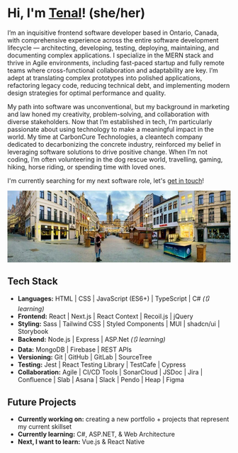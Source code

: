 # Hi, I'm [Tenal](https://tenalbourchier.com/)! (she/her)

I’m an inquisitive frontend software developer based in Ontario, Canada, with comprehensive experience across the entire software development lifecycle — architecting, developing, testing, deploying, maintaining, and documenting complex applications. I specialize in the MERN stack and thrive in Agile environments, including fast-paced startup and fully remote teams where cross-functional collaboration and adaptability are key. I’m adept at translating complex prototypes into polished applications, refactoring legacy code, reducing technical debt, and implementing modern design strategies for optimal performance and quality.

My path into software was unconventional, but my background in marketing and law honed my creativity, problem-solving, and collaboration with diverse stakeholders. Now that I’m established in tech, I’m particularly passionate about using technology to make a meaningful impact in the world. My time at CarbonCure Technologies, a cleantech company dedicated to decarbonizing the concrete industry, reinforced my belief in leveraging software solutions to drive positive change. When I’m not coding, I’m often volunteering in the dog rescue world, travelling, gaming, hiking, horse riding, or spending time with loved ones.

I'm currently searching for my next software role, let's <a href="mailto:tenalbourchier.com">get in touch</a>! 

<p align="center">   
   <img align="center" src="./tenal-in-antwerp.jpg" alt="Tenal standing in an empty street in Antwerp, Belgium">
</p>


## Tech Stack

- **Languages:** HTML | CSS | JavaScript (ES6+) | TypeScript | C# _(🔃 learning)_
- **Frontend:** React | Next.js | React Context | Recoil.js | jQuery 
- **Styling:** Sass | Tailwind CSS | Styled Components | MUI | shadcn/ui | Storybook
- **Backend:** Node.js | Express | ASP.Net _(🔃 learning)_   
- **Data:** MongoDB | Firebase | REST APIs
- **Versioning:** Git | GitHub | GitLab | SourceTree
- **Testing:** Jest | React Testing Library | TestCafe | Cypress   
- **Collaboration:** Agile | CI/CD Tools | SonarCloud | JSDoc | Jira | Confluence | Slab | Asana | Slack | Pendo | Heap | Figma

    
## Future Projects

- **Currently working on:** creating a new portfolio + projects that represent my current skillset      
- **Currently learning:** C#, ASP.NET, & Web Architecture
- **Next, I want to learn:** Vue.js & React Native
